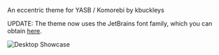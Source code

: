An eccentric theme for YASB / Komorebi by kbuckleys

UPDATE: The theme now uses the JetBrains font family, which you can obtain [here](https://www.jetbrains.com/lp/mono/).

![Desktop Showcase](https://cdn.discordapp.com/attachments/295975138887991296/1391948881293606912/2.png?ex=686dc0ea&is=686c6f6a&hm=254e98c6aa89c2e440330b2b641bce32f756e57e48e3efe940dd8ea2737bbb89&)

